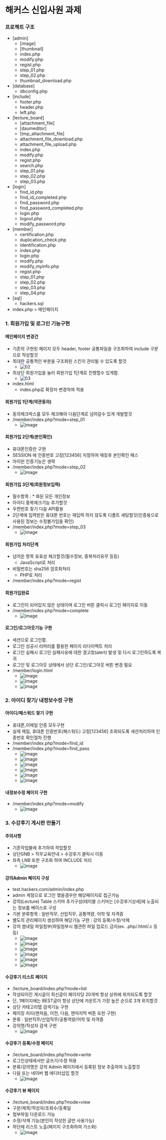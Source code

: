 # 해커스 신입사원 과제

### 프로젝트 구조

* [admin]
  + [image]
  + [thumbnail]
  + index.php
  + modify.php
  + regist.php
  + step_01.php
  + step_02.php
  + thumbnail_download.php
* [database]
  + dbconfig.php
* [include]
  + footer.php
  + header.php
  + left.php
* [lecture_board]
  + [attachment_file]
  + [daumeditor]
  + [tmp_attachment_file]
  + attachment_file_download.php
  + attachment_file_upload.php
  + index.php
  + modify.php
  + regist.php
  + search.php
  + step_01.php
  + step_02.php
  + step_03.php
* [login]
  + find_id.php
  + find_id_completed.php
  + find_password.php
  + find_password_completed.php
  + login.php
  + logout.php
  + modify_password.php
* [member]
  + certification.php
  + duplication_check.php
  + identification.php
  + index.php
  + login.php
  + modify.php
  + modify_myinfo.php
  + regist.php
  + step_01.php
  + step_02.php
  + step_03.php
  + step_04.php
* [sql]
  + hackers.sql
* index.php > 메인페이지

### 1. 회원가입 및 로그인 기능구현

#### 메인페이지 변경건

* 기존의 구현된 페이지 모두 header, footer 공통파일을 구조화하여 include 구문으로 작성할것
* 최대한 공통적인 부분을 구조화된 스킨이 관리될 수 있도록 할것
  + ![02](https://user-images.githubusercontent.com/67634983/108848560-79d78600-7624-11eb-9fc7-bfcdfd465826.png)
* 최상단 회원가입을 눌러 회원가입 1단계로 진행할수 있게함.
  + ![03](https://user-images.githubusercontent.com/67634983/108849264-506b2a00-7625-11eb-946a-1155b7c68c3a.png)
* index.html
  + index.php로 확장자 변경하여 적용

#### 회원가입 1단계(약관동의)

* 동의체크박스를 모두 체크해야 다음단계로 넘어갈수 있게 개발할것
* /member/index.php?mode=step_01
  + ![image](https://user-images.githubusercontent.com/67634983/108849746-dedfab80-7625-11eb-9843-bacb8db336b8.png)

#### 회원가입 2단계(본인확인)

* 휴대폰인증만 구현
* SESSION 에 인증번호 고정[123456] 지정하여 매칭후 본인확인 패스
* 아이핀 인증기능은 생략
* /member/index.php?mode=step_02
  + ![image](https://user-images.githubusercontent.com/67634983/108850167-61686b00-7626-11eb-9d4c-05f203d3a678.png)

#### 회원가입 3단계(회원정보입력)

* 필수항목 : * 화된 모든 개인정보
* 아이디  중복체크기능 추가할것
* 우편번호 찾기 다음 API활용
* 2단계에 입력받은 휴대폰 번호는 재입력 하지 않도록 디폴트 세팅할것(인증용으로 사용된 정보는 수정불가임을 확인)
* /member/index.php?mode=step_03
  + ![image](https://user-images.githubusercontent.com/67634983/108851329-a5a83b00-7627-11eb-8c06-7e4aab02b681.png)

#### 회원가입 처리단계

* 넘어온 항목 유효성 체크할것(필수정보, 중복처리유무 등등)
  + JavaScript로 처리
* 비밀번호는 sha256 암호화처리
  + PHP로 처리
* /member/index.php?mode=regist

#### 회원가입완료

* 로그인이 되어있지 않은 상태이며 로그인 버튼 클릭시 로그인 페이지로 이동
* /member/index.php?mode=complete
  + ![image](https://user-images.githubusercontent.com/67634983/108851984-61696a80-7628-11eb-8ccf-d21f4b221dcd.png)

#### 로그인/로그아웃기능 구현

* 세션으로 로그인함.
* 로그인 성공시 리퍼러를 활용한 페이지 리다이렉트 처리
* 로그인 실패시 로그인 실패사유에 대한 경고창(alert) 발생 및 다시 로그인하도록 복귀
* 로그인 및 로그아웃 상태에서 상단 로그인/로그아웃 버튼 변경 필요
* /member/login.html
  + ![image](https://user-images.githubusercontent.com/67634983/108852338-d63ca480-7628-11eb-9b50-7d21b849bc4d.png)
  + ![image](https://user-images.githubusercontent.com/67634983/108852393-e6ed1a80-7628-11eb-91d7-38bb44536fe9.png)
  + ![image](https://user-images.githubusercontent.com/67634983/108853132-b5c11a00-7629-11eb-875a-355c9d7e71f5.png)

### 2. 아이디 찾기/ 내정보수정 구현

#### 아이디/패스워드 찾기 구현

* 휴대폰,이메일 인증 모두구현
* 실제 메일, 휴대폰 인증번호(패스워드) 고정[123456] 조회되도록 세션처리하여 인증번호 확인절차 진행
* /member/index.php?mode=find_id
* /member/index.php?mode=find_pass
  + ![image](https://user-images.githubusercontent.com/67634983/108853380-00db2d00-762a-11eb-92dd-e27e90943e93.png)
  + ![image](https://user-images.githubusercontent.com/67634983/108854064-c8881e80-762a-11eb-8d76-11ee02425358.png)
  + ![image](https://user-images.githubusercontent.com/67634983/108854131-d9389480-762a-11eb-9ac5-b549fa0f18d5.png)
  + ![image](https://user-images.githubusercontent.com/67634983/108854248-01c08e80-762b-11eb-804d-d99d33baea85.png)
  + ![image](https://user-images.githubusercontent.com/67634983/108855465-64665a00-762c-11eb-84ed-bdd841ac11c7.png)
  + ![image](https://user-images.githubusercontent.com/67634983/108855872-c7f08780-762c-11eb-8b2d-e6e4c4d76bae.png)

#### 내정보수정 페이지 구현

* /member/index.php?mode=modify
  + ![image](https://user-images.githubusercontent.com/67634983/108856029-f8382600-762c-11eb-83d3-40f4d72d5cc7.png)

### 3. 수강후기 게시판 만들기

#### 주의사항

* 기존작업물에 추가하여 작업할것
* 상단GNB > 직무교육안내 > 수강후기 클릭시 이동
* 좌측 LNB 또한 구조화 하여 INCLUDE 처리
  + ![image](https://user-images.githubusercontent.com/67634983/108861966-23257880-7633-11eb-80aa-30689c19bc56.png)

#### 강의Admin 페이지 구성

* test.hackers.com/admin/index.php
* admin 계정으로 로그인 했을경우만 해당페이지로 접근가능
* 강의(Lecture) Table 스키마 추가구성(테이블 스키마는 [수강후기상세]에 노출되는 정보를 베이스로 구성
* 기본 분류항목 : 일반직무, 산업직무, 공통역량, 어학 및 자격증
* 별도의 관리페이지 생성하여 해당기능 구현 : 강의 등록/수정/삭제 
* 강의 썸네일 파일첨부(파일첨부시 웹관련 파일 업로드 금지(ex. .php/.html/.c 등등)
  + ![image](https://user-images.githubusercontent.com/67634983/108853132-b5c11a00-7629-11eb-875a-355c9d7e71f5.png)
  + ![image](https://user-images.githubusercontent.com/67634983/108856847-d1c6ba80-762d-11eb-8616-50a51e8eefcc.png)
  + ![image](https://user-images.githubusercontent.com/67634983/108857324-51ed2000-762e-11eb-94e3-36fe36cf1a23.png)
  + ![image](https://user-images.githubusercontent.com/67634983/108858120-29195a80-762f-11eb-8e37-823423d11bdb.png)
  + ![image](https://user-images.githubusercontent.com/67634983/108858314-5c5be980-762f-11eb-9fb3-ece6dea1fec6.png)
  + ![image](https://user-images.githubusercontent.com/67634983/108858441-7f869900-762f-11eb-96f6-9f1febce67d7.png)

#### 수강후기 리스트 페이지

* /lecture_board/index.php?mode=list
* 작성되어진 게시글이 최신글이 페이지당 20개씩 항상 상위에 위치되도록 할것
* 단, 1페이지에는 BEST글이 항상 상단에 카운트가 가장 높은 순으로 3개 위치할것
* 상단 카테고리탭 검색기능 구현
* 페이징 처리(맨처음, 이전, 다음, 맨마지막 버튼 또한 구현)
* 분류 : 일반직무/산업직무/공통역량/어학 및 자격증
* 강의명/작성자 검색 구현
  + ![image](https://user-images.githubusercontent.com/67634983/108862537-ac3caf80-7633-11eb-8852-3df44dd38c9b.png)

#### 수강후기 등록/수정 페이지

* /lecture_board/index.php?mode=write
* 로그인상태에서만 글쓰기/수정 허용
* 분류/강의명은 강의 Admin 페이지에서 등록된 정보 추출하여 노출할것
* 다음 또는 네이버 웹 에디터삽입 할것
  + ![image](https://user-images.githubusercontent.com/67634983/108863333-72b87400-7634-11eb-9a26-cccdb35a18e6.png)

#### 수강후기 뷰 페이지

* /lecture_board/index.php?mode=view
* 구분/제목/작성자/조회수/등록일
* 첨부파일 다운로드 가능
* 수정/삭제 기능(본인이 작성한 글만 사용가능)
* 하단에 리스트 노출(페이지 구조화하여 가소화)
  + ![image](https://user-images.githubusercontent.com/67634983/108863811-f1151600-7634-11eb-92c1-17467a80c977.png)
